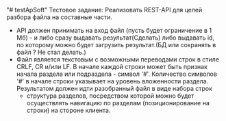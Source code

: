 "# testApSoft" 
Тестовое задание: 
Реализовать REST-API для целей разбора файла на составные части. 
* API должен принимать на вход файл (пусть будет ограничение в 1 Мб) - и либо сразу выдавать результат(Сделать)
      либо выдавать id, по которому можно будет загрузить результат.(БД или сохранять в файл ? Не стал делать.)
* Файл является текстовым с возможными переводами строк в стиле CRLF, CR и/или LF. 
      В начале каждой строки может быть признак начала раздела или подраздела - символ '#'.
      Количество символов '#' в начале строки указывает на уровень вложенности раздела. 
      Результатом должен идти разобранный файл в виде набора строк 
  +   структура разделов, посредством которой можно будет осуществлять навигацию по разделам
      (позиционирование на строки) на стороне клиента.
   